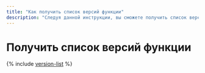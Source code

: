```yaml
---
title: "Как получить список версий функции"
description: "Следуя данной инструкции, вы сможете получить список версий функции."
---
```


# Получить список версий функции

{% include [version-list](../../../_includes/functions/version-list.md) %}